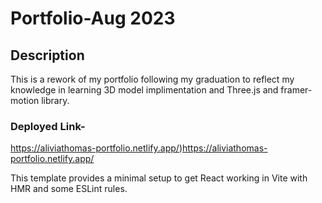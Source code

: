 # Portfolio-Aug 2023

## Description
This is a rework of my portfolio following my graduation to reflect my knowledge in learning 3D model implimentation and Three.js and framer-motion library. 

### Deployed Link-
https://aliviathomas-portfolio.netlify.app/)https://aliviathomas-portfolio.netlify.app/

This template provides a minimal setup to get React working in Vite with HMR and some ESLint rules.
